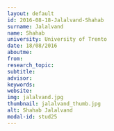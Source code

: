 ```yaml
---
layout: default 
id: 2016-08-18-Jalalvand-Shahab
surname: Jalalvand
name: Shahab
university: University of Trento
date: 18/08/2016
aboutme: 
from: 
research_topic: 
subtitle: 
advisor: 
keywords: 
website: 
img: jalalvand.jpg
thumbnail: jalalvand_thumb.jpg
alt: Shahab Jalalvand
modal-id: stud25
---
```

